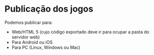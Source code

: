 # Publicação dos jogos

Podemos publicar para:

- Web/HTML 5 (cujo código exportado deve ir para ocupar a pasta do servidor web)
- Para Android ou iOS
- Para PC (Linux, Windows ou Mac)


